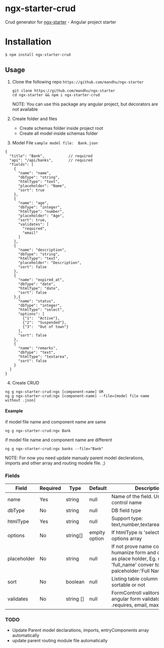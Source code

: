 # ngx-starter-crud

Crud generator for [ngx-starter](https://github.com/mandhu/ngx-starter) - Angular project starter

# Installation
```sh
$ npm install ngx-starter-crud
```

## Usage
1. Clone the following repo ``https://github.com/mandhu/ngx-starter``
    ```
    git clone https://github.com/mandhu/ngx-starter
    cd ngx-starter && npm i ngx-starter-crud
    ```
    NOTE: You can use this package any angular project, but decorators are not available 
2. Create folder and files
    - Create schemas folder inside project root
    - Create all model inside schemas folder

3. Model File
    ``sample model file:  Bank.json``
```
{
  "title": "Bank",           // required
  "api": "/api/banks",       // required
  "fields": [
    {
      "name": "name",
      "dbType": "string",
      "htmlType": "text",
      "placeholder": "Name",
      "sort": true
    },
    {
      "name": "age",
      "dbType": "integer",
      "htmlType": "number",
      "placeholder": "Age",
      "sort": true,
      "validates": [
        "required",
        "email"
      ]
    },
    {
      "name": "description",
      "dbType": "string",
      "htmlType": "text",
      "placeholder": "Description",
      "sort": false
    },
    {
      "name": "expired_at",
      "dbType": "date",
      "htmlType": "date",
      "sort": false
    },{
      "name": "status",
      "dbType": "integer",
      "htmlType": "select",
      "options": [
        {"1":  "Active"},
        {"2":  "Suspended"},
        {"3":  "Out of town"}
      ],
      "sort": false
    },
    {
      "name": "remarks",
      "dbType": "text",
      "htmlType": "textarea",
      "sort": false
    }
  ]
} 
```
4. Create CRUD
``` 
ng g ngx-starter-crud:ngx [component-name] OR
ng g ngx-starter-crud:ngx [component-name] --file=[model file name without .json]
```
#### Example

if model file name and component name are same
```
ng g ngx-starter-crud:ngx Bank
```

if model file name and component name are different
```
ng g ngx-starter-crud:ngx banks --file="Bank"
```

NOTE: For now you need update manualy parent model declerations, imports and other array and routing modele file. ;)

### Fields

| Field | Required | Type | Default | Description
| ------ | ------ | ------ | ----- | ----- |
| name | Yes | string | null | Name of the field. Use for form control name 
| dbType | No | string | null | DB field type |  
| htmlType | Yes | string | null | Support type: text,number,textarea,date,select
| options | No | string[] | emplty option | If htmlType is 'select' provide options array
| placeholder | No | string | null | If not prove name cover to humanize form and considered as place holder, Eg. name: 'full_name' conver to  palceholder:'Full Name'
| sort | No | boolean | null | Listing table column header sortable or not
| validates | No | string [] | null | FormControll valitors, support angular form validators, Eg .requires, email, max(8), min(8)


### TODO
- Update Parent model declarations, imports, entryComponents array automatically
- update parent routing module file automatically

